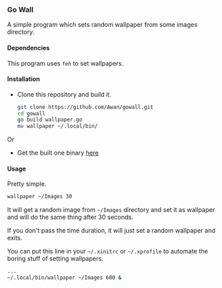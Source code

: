 ### Go Wall

A simple program which sets random wallpaper from some images directory.

#### Dependencies

This program uses `feh` to set wallpapers.

#### Installation

-   Clone this repository and build it.

    ```bash
    git clone https://github.com/Awan/gowall.git
    cd gowall
    go build wallpaper.go
    mv wallpaper ~/.local/bin/
    ```
Or

-   Get the built one binary [here]()


#### Usage

Pretty simple.

```bash
wallpaper ~/Images 30
```

It will get a random image from `~/Images` directory and set it as wallpaper and 
will do the same thing after 30 seconds.

If you don't pass the time duration, it will just set a random wallpaper and 
exits.

You can put this line in your `~/.xinitrc` or `~/.xprofile` to automate the 
boring stuff of setting wallpapers.

```bash
...
~/.local/bin/wallpaper ~/Images 600 &
```
